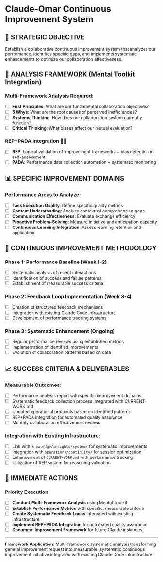 # Claude-Omar Continuous Improvement System

## 🎯 **STRATEGIC OBJECTIVE**

Establish a collaborative continuous improvement system that analyzes our performance, identifies specific gaps, and implements systematic enhancements to optimize our collaboration effectiveness.

## 🧠 **ANALYSIS FRAMEWORK** (Mental Toolkit Integration)

### **Multi-Framework Analysis Required:**

- [ ] **First Principles**: What are our fundamental collaboration objectives?
- [ ] **5 Whys**: What are the root causes of perceived inefficiencies?
- [ ] **Systems Thinking**: How does our collaboration system currently function?
- [ ] **Critical Thinking**: What biases affect our mutual evaluation?

### **REP+PADA Integration** 🧠🤖

- [ ] **REP**: Logical validation of improvement frameworks + bias detection in self-assessment
- [ ] **PADA**: Performance data collection automation + systematic monitoring

## 📊 **SPECIFIC IMPROVEMENT DOMAINS**

### **Performance Areas to Analyze:**

- [ ] **Task Execution Quality**: Define specific quality metrics
- [ ] **Context Understanding**: Analyze contextual comprehension gaps
- [ ] **Communication Effectiveness**: Evaluate exchange efficiency
- [ ] **Proactive Problem-Solving**: Measure initiative and anticipation capacity
- [ ] **Continuous Learning Integration**: Assess learning retention and application

## 🔄 **CONTINUOUS IMPROVEMENT METHODOLOGY**

### **Phase 1: Performance Baseline** (Week 1-2)

- [ ] Systematic analysis of recent interactions
- [ ] Identification of success and failure patterns
- [ ] Establishment of measurable success criteria

### **Phase 2: Feedback Loop Implementation** (Week 3-4)

- [ ] Creation of structured feedback mechanisms
- [ ] Integration with existing Claude Code infrastructure
- [ ] Development of performance tracking systems

### **Phase 3: Systematic Enhancement** (Ongoing)

- [ ] Regular performance reviews using established metrics
- [ ] Implementation of identified improvements
- [ ] Evolution of collaboration patterns based on data

## 📈 **SUCCESS CRITERIA & DELIVERABLES**

### **Measurable Outcomes:**

- [ ] Performance analysis report with specific improvement domains
- [ ] Systematic feedback collection process integrated with CURRENT-WORK.md
- [ ] Updated operational protocols based on identified patterns
- [ ] REP+PADA integration for automated quality assurance
- [ ] Monthly collaboration effectiveness reviews

### **Integration with Existing Infrastructure:**

- [ ] Link with `knowledge/insights/system/` for systematic improvements
- [ ] Integration with `operations/continuity/` for session optimization
- [ ] Enhancement of `CURRENT-WORK.md` with performance tracking
- [ ] Utilization of REP system for reasoning validation

## 🎯 **IMMEDIATE ACTIONS**

### **Priority Execution:**

- [ ] **Conduct Multi-Framework Analysis** using Mental Toolkit
- [ ] **Establish Performance Metrics** with specific, measurable criteria
- [ ] **Create Systematic Feedback Loops** integrated with existing infrastructure
- [ ] **Implement REP+PADA Integration** for automated quality assurance
- [ ] **Document Improvement Framework** for future Claude instances

---

**Framework Application**: Multi-framework systematic analysis transforming general improvement request into measurable, systematic continuous improvement initiative integrated with existing Claude Code infrastructure.

